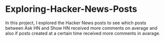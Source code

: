 # Exploring-Hacker-News-Posts
In this project, I explored the Hacker News posts to see which posts between Ask HN and Show HN received more comments on average and also if posts created at a certain time received more comments in avarage.
